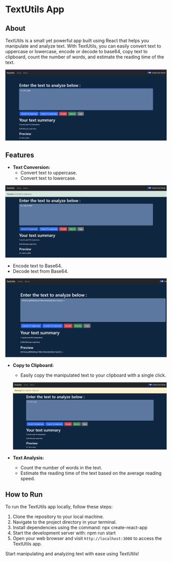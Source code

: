 # TextUtils App

## About

TextUtils is a small yet powerful app built using React that helps you manipulate and analyze text. With TextUtils, you can easily convert text to uppercase or lowercase, encode or decode to base64, copy text to clipboard, count the number of words, and estimate the reading time of the text.

![alt text](https://github.com/aryanraj13/TextUtils/blob/main/home.png?raw=true)

## Features

- **Text Conversion:**
  - Convert text to uppercase.
  - Convert text to lowercase.

![alt text](https://github.com/aryanraj13/TextUtils/blob/main/uppercase.png?raw=true)

  - Encode text to Base64.
  - Decode text from Base64.

![alt text](https://github.com/aryanraj13/TextUtils/blob/main/encode.png?raw=true)

- **Copy to Clipboard:**
  - Easily copy the manipulated text to your clipboard with a single click.

  ![alt text](https://github.com/aryanraj13/TextUtils/blob/main/copy.png?raw=true)

- **Text Analysis:**
  - Count the number of words in the text.
  - Estimate the reading time of the text based on the average reading speed.

## How to Run

To run the TextUtils app locally, follow these steps:

1. Clone the repository to your local machine.
2. Navigate to the project directory in your terminal.
3. Install dependencies using the command: npx create-react-app <appname>
4. Start the development server with: npm run start
5. Open your web browser and visit `http://localhost:3000` to access the TextUtils app.

Start manipulating and analyzing text with ease using TextUtils!
